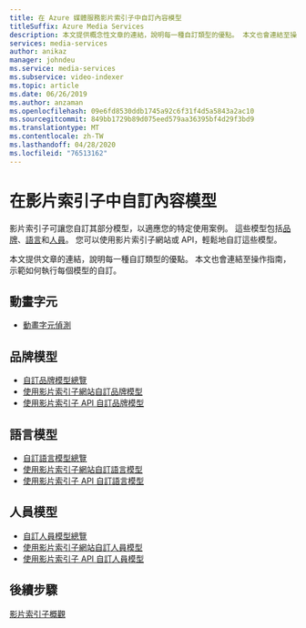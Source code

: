 ```yaml
---
title: 在 Azure 媒體服務影片索引子中自訂內容模型
titleSuffix: Azure Media Services
description: 本文提供概念性文章的連結，說明每一種自訂類型的優點。 本文也會連結至操作指南，示範如何執行每個模型的自訂。
services: media-services
author: anikaz
manager: johndeu
ms.service: media-services
ms.subservice: video-indexer
ms.topic: article
ms.date: 06/26/2019
ms.author: anzaman
ms.openlocfilehash: 09e6fd8530ddb1745a92c6f31f4d5a5843a2ac10
ms.sourcegitcommit: 849bb1729b89d075eed579aa36395bf4d29f3bd9
ms.translationtype: MT
ms.contentlocale: zh-TW
ms.lasthandoff: 04/28/2020
ms.locfileid: "76513162"
---
```

# <a name="customizing-content-models-in-video-indexer"></a>在影片索引子中自訂內容模型

影片索引子可讓您自訂其部分模型，以適應您的特定使用案例。 這些模型包括[品牌](customize-brands-model-overview.md)、[語言](customize-language-model-overview.md)和[人員](customize-person-model-overview.md)。 您可以使用影片索引子網站或 API，輕鬆地自訂這些模型。

本文提供文章的連結，說明每一種自訂類型的優點。 本文也會連結至操作指南，示範如何執行每個模型的自訂。

## <a name="animated-characters"></a>動畫字元

* [動畫字元偵測](animated-characters-recognition.md)

## <a name="brands-model"></a>品牌模型

* [自訂品牌模型總覽](customize-brands-model-overview.md)
* [使用影片索引子網站自訂品牌模型](customize-brands-model-with-website.md)
* [使用影片索引子 API 自訂品牌模型](customize-brands-model-with-api.md)
 
## <a name="language-model"></a>語言模型

* [自訂語言模型總覽](customize-language-model-overview.md)
* [使用影片索引子網站自訂語言模型](customize-language-model-with-website.md)
* [使用影片索引子 API 自訂語言模型](customize-language-model-with-api.md)
 
## <a name="person-model"></a>人員模型

* [自訂人員模型總覽](customize-person-model-overview.md)
* [使用影片索引子網站自訂人員模型](customize-person-model-with-website.md)
* [使用影片索引子 API 自訂人員模型](customize-person-model-with-api.md)

## <a name="next-steps"></a>後續步驟

[影片索引子概觀](video-indexer-overview.md)
